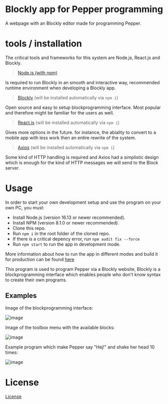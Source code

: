 # Blockly app for Pepper programming
A webpage with an Blockly editor made for programming Pepper.

# tools / installation
The critical tools and frameworks for this system are Node.js, React.js and Blockly. 

> [Node.js (with npm)](docs/tools/node.md)

Is required to run Blockly in an smooth and interactive way, recommended runtime environment when developing a Blockly app.

> [Blockly](docs/tools/blockly.md) (will be installed automatically via `npm i`)

Open source and easy to setup blockprogramming interface. Most popular and therefore might be familiar for the users as well.

> [React.js](docs/tools/react.md) (will be installed automatically via `npm i`)

Gives more options in the future. for instance, the abiality to convert to a mobile app with less work then an entire rewrite of the system.

> [Axios](docs/tools/axios.md) (will be installed automatically via `npm i`)

Some kind of HTTP handling is required and Axios had a simplistic design which is enough for the kind of HTTP messages we will send to the Block server.

# Usage
In order to start your own development setup and use the program on your own PC, you must:
- Install Node.js (version 16.13 or newer recommended).
- Install NPM (version 8.1.0 or newer recommended).
- Clone this repo.
- Run `npm i` in the root folder of the cloned repo.
- If there is a critical depency error, run `npm audit fix --force` 
- Run `npm start` to run the app in development mode.
  
More information about how to run the app in different modes and build it for production can be found [here](docs/react-info.md)

This program is used to program Pepper via a Blockly website, Blockly is a blockprogramming interface which enables people who don't know syntax to create their own programs.

## Examples
Image of the blockprogramming interface:

![image](https://user-images.githubusercontent.com/24481978/200537017-eb156b43-8c34-4370-9a22-4e8583965c51.png)

Image of the toolbox menu with the available blocks:

![image](https://user-images.githubusercontent.com/24481978/200537118-970e4d87-7911-4423-b8c1-0326305739c4.png)

Example program which make Pepper say "Hej!" and shake her head 10 times:

![image](https://user-images.githubusercontent.com/24481978/200537401-4ab11872-0308-4e46-a1f2-47f7ecaaef12.png)

# License
[License](https://www.apache.org/licenses/LICENSE-2.0)
